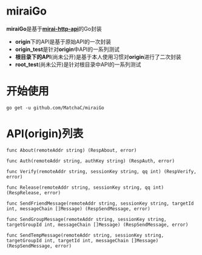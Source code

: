 # miraiGo

**miraiGo**是基于[**mirai-http-api**](https\://github.com/project-mirai/mirai-api-http)的Go封装  
- **origin**下的API是基于原始API的一次封装  
- **origin_test**是针对**origin**中API的一系列测试  
- **根目录下的API**(尚未公开)是基于本人使用习惯对**origin**进行了二次封装  
- **root_test**(尚未公开)是针对根目录中API的一系列测试

# 开始使用
`go get -u github.com/MatchaC/miraiGo`
# API(origin)列表

    func About(remoteAddr string) (RespAbout, error)
    
    func Auth(remoteAddr string, authKey string) (RespAuth, error)
    
    func Verify(remoteAddr string, sessionKey string, qq int) (RespVerify, error)
    
    func Release(remoteAddr string, sessionKey string, qq int) (RespRelease, error)
    
    func SendFriendMessage(remoteAddr string, sessionKey string, targetId int, messageChain []Message) (RespSendMessage, error)
    
    func SendGroupMessage(remoteAddr string, sessionKey string, targetGroupId int, messageChain []Message) (RespSendMessage, error)
    
    func SendTempMessage(remoteAddr string, sessionKey string, targetGroupId int, targetId int, messageChain []Message) (RespSendMessage, error)
